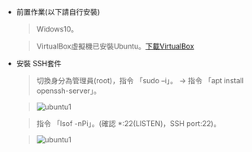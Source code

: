 *   前置作業(以下請自行安裝)
    > Widows10。
    
    > VirtualBox虛擬機已安裝Ubuntu。[下載VirtualBox](https://www.virtualbox.org/wiki/Downloads)
    
*   安裝 SSH套件
    > 切換身分為管理員(root)，指令 「sudo –i」。 → 指令 「apt install openssh-server」。
    
    > ![ubuntu1](../../master/Ubuntu/images/ssh1.PNG)
    
    > 指令 「lsof -nPi」。(確認 *:22(LISTEN)，SSH port:22)。
    
    > ![ubuntu1](../../master/Ubuntu/images/ssh2.PNG)
